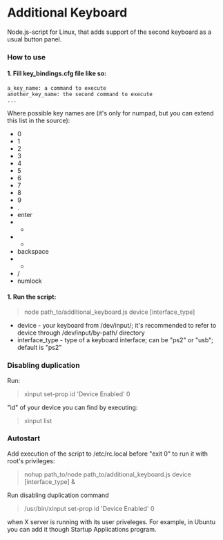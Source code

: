 Additional Keyboard
=======

Node.js-script for Linux, that adds support of the second keyboard as a usual button panel.


### How to use ###

#### 1. Fill key_bindings.cfg file like so: ####
```
a_key_name: a command to execute
another_key_name: the second command to execute
...
```

Where possible key names are (it's only for numpad, but you can extend this list in the source):
  - 0
  - 1
  - 2
  - 3
  - 4
  - 5
  - 6
  - 7
  - 8
  - 9
  - .
  - enter
  - +
  - -
  - backspace
  - *
  - /
  - numlock

#### 1. Run the script: ####

> node path_to/additional_keyboard.js device [interface_type]

- device - your keyboard from /dev/input/; it's recommended to refer to device through /dev/input/by-path/ directory
- interface_type - type of a keyboard interface; can be "ps2" or "usb"; default is "ps2"

### Disabling duplication ###

Run:

> xinput set-prop id 'Device Enabled' 0

"id" of your device you can find by executing:

> xinput list

### Autostart ###

Add execution of the script to /etc/rc.local before "exit 0" to run it with root's privileges:

> nohup path_to/node path_to/additional_keyboard.js device [interface_type] &

Run disabling duplication command

> /usr/bin/xinput set-prop id 'Device Enabled' 0

when X server is running with its user priveleges. For example, in Ubuntu you can add it though Startup Applications program.